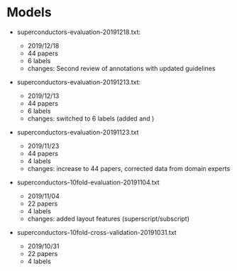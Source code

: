 # Models 
 - superconductors-evaluation-20191218.txt: 
    - 2019/12/18 
    - 44 papers 
    - 6 labels
    - changes: Second review of annotations with updated guidelines 
    
 - superconductors-evaluation-20191213.txt: 
    - 2019/12/13 
    - 44 papers 
    - 6 labels
    - changes: switched to 6 labels (added <pressure> and <tcValue>)
    
 - superconductors-evaluation-20191123.txt
    - 2019/11/23
    - 44 papers
    - 4 labels
    - changes: increase to 44 papers, corrected data from domain experts
    
 - superconductors-10fold-evaluation-20191104.txt
    - 2019/11/04
    - 22 papers 
    - 4 labels
    - changes: added layout features (superscript/subscript)
    
 - superconductors-10fold-cross-validation-20191031.txt
    - 2019/10/31
    - 22 papers
    - 4 labels
    
  
  